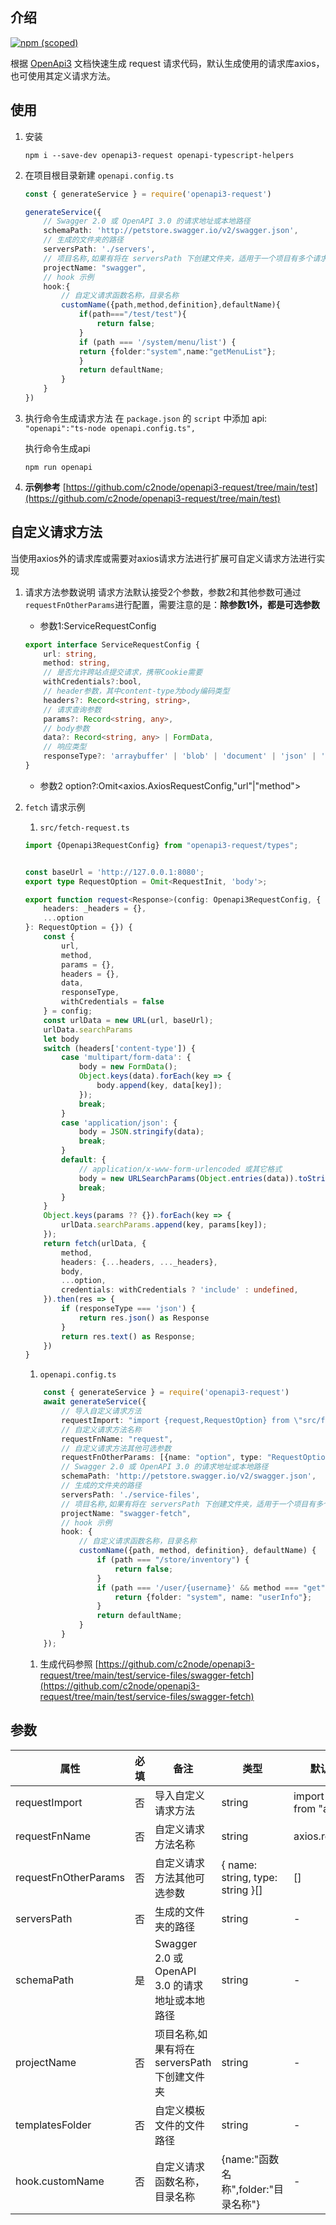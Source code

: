 ## 介绍
[![npm (scoped)](https://img.shields.io/npm/v/openapi3-request)](https://www.npmjs.com/package/c2node/openapi3-request)

根据 [OpenApi3](https://swagger.io/blog/news/whats-new-in-openapi-3-0/) 文档快速生成 request 请求代码，默认生成使用的请求库axios，也可使用其定义请求方法。

## 使用
1. 安装
    ```node
    npm i --save-dev openapi3-request openapi-typescript-helpers
    ```
1. 在项目根目录新建 ```openapi.config.ts```
    ```ts
    const { generateService } = require('openapi3-request')

    generateService({
        // Swagger 2.0 或 OpenAPI 3.0 的请求地址或本地路径
        schemaPath: 'http://petstore.swagger.io/v2/swagger.json',
        // 生成的文件夹的路径
        serversPath: './servers',
        // 项目名称,如果有将在 serversPath 下创建文件夹，适用于一个项目有多个请求服务
        projectName: "swagger",
        // hook 示例
        hook:{
            // 自定义请求函数名称，目录名称
            customName({path,method,definition},defaultName){
                if(path==="/test/test"){
                    return false;
                }
                if (path === '/system/menu/list') {
                return {folder:"system",name:"getMenuList"};
                }
                return defaultName;
            }
        }
    })

    ```
1. 执行命令生成请求方法
   在 ```package.json``` 的 ```script``` 中添加 api: ```"openapi":"ts-node openapi.config.ts",```

   执行命令生成api
    ```node
    npm run openapi

    ```
1. **示例参考**
   [https://github.com/c2node/openapi3-request/tree/main/test](https://github.com/c2node/openapi3-request/tree/main/test)
## 自定义请求方法
当使用axios外的请求库或需要对axios请求方法进行扩展可自定义请求方法进行实现
1. 请求方法参数说明
   请求方法默认接受2个参数，参数2和其他参数可通过`requestFnOtherParams`进行配置，需要注意的是：**除参数1外，都是可选参数**
   - 参数1:ServiceRequestConfig
   ```ts
   export interface ServiceRequestConfig {
       url: string,
       method: string,
       // 是否允许跨站点提交请求，携带Cookie需要
       withCredentials?:bool,
       // header参数，其中content-type为body编码类型
       headers?: Record<string, string>,
       // 请求查询参数
       params?: Record<string, any>,
       // body参数
       data?: Record<string, any> | FormData,
       // 响应类型
       responseType?: 'arraybuffer' | 'blob' | 'document' | 'json' | 'text' | 'stream',
   }
   ```

   - 参数2 option?:Omit<axios.AxiosRequestConfig,"url"|"method">
1. `fetch` 请求示例
   1. `src/fetch-request.ts`
   ```ts
   import {Openapi3RequestConfig} from "openapi3-request/types";


   const baseUrl = 'http://127.0.0.1:8080';
   export type RequestOption = Omit<RequestInit, 'body'>;

   export function request<Response>(config: Openapi3RequestConfig, {
       headers: _headers = {},
       ...option
   }: RequestOption = {}) {
       const {
           url,
           method,
           params = {},
           headers = {},
           data,
           responseType,
           withCredentials = false
       } = config;
       const urlData = new URL(url, baseUrl);
       urlData.searchParams
       let body
       switch (headers['content-type']) {
           case 'multipart/form-data': {
               body = new FormData();
               Object.keys(data).forEach(key => {
                   body.append(key, data[key]);
               });
               break;
           }
           case 'application/json': {
               body = JSON.stringify(data);
               break;
           }
           default: {
               // application/x-www-form-urlencoded 或其它格式
               body = new URLSearchParams(Object.entries(data)).toString();
               break;
           }
       }
       Object.keys(params ?? {}).forEach(key => {
           urlData.searchParams.append(key, params[key]);
       });
       return fetch(urlData, {
           method,
           headers: {...headers, ..._headers},
           body,
           ...option,
           credentials: withCredentials ? 'include' : undefined,
       }).then(res => {
           if (responseType === 'json') {
               return res.json() as Response
           }
           return res.text() as Response;
       })
   }
   ``` 
   1. `openapi.config.ts`
   ```ts
       const { generateService } = require('openapi3-request')
       await generateService({
           // 导入自定义请求方法
           requestImport: "import {request,RequestOption} from \"src/fetch-request\"",
           // 自定义请求方法名称
           requestFnName: "request",
           // 自定义请求方法其他可选参数
           requestFnOtherParams: [{name: "option", type: "RequestOption"}],
           // Swagger 2.0 或 OpenAPI 3.0 的请求地址或本地路径
           schemaPath: 'http://petstore.swagger.io/v2/swagger.json',
           // 生成的文件夹的路径
           serversPath: './service-files',
           // 项目名称,如果有将在 serversPath 下创建文件夹，适用于一个项目有多个请求服务
           projectName: "swagger-fetch",
           // hook 示例
           hook: {
               // 自定义请求函数名称，目录名称
               customName({path, method, definition}, defaultName) {
                   if (path === "/store/inventory") {
                       return false;
                   }
                   if (path === '/user/{username}' && method === "get") {
                       return {folder: "system", name: "userInfo"};
                   }
                   return defaultName;
               }
           }
       });
   ``` 
   1. 生成代码参照
      [https://github.com/c2node/openapi3-request/tree/main/test/service-files/swagger-fetch](https://github.com/c2node/openapi3-request/tree/main/test/service-files/swagger-fetch)
## 参数
|  属性   | 必填  | 备注 | 类型 | 默认值 |
|  ----  | ----  |  ----  |  ----  | - |
| requestImport  | 否 | 导入自定义请求方法 | string | import axios from "axios" |
| requestFnName  | 否 | 自定义请求方法名称 | string | axios.request |
| requestFnOtherParams | 否 | 自定义请求方法其他可选参数 | { name: string, type: string }[] | [] |
| serversPath  | 否 | 生成的文件夹的路径 | string | - |
| schemaPath  | 是 | Swagger 2.0 或 OpenAPI 3.0 的请求地址或本地路径 | string | - |
| projectName  | 否 | 项目名称,如果有将在 serversPath 下创建文件夹 | string | - |
| templatesFolder | 否 | 自定义模板文件的文件路径 | string | - |
| hook.customName | 否 | 自定义请求函数名称，目录名称 | {name:"函数名称",folder:"目录名称"} | - |
